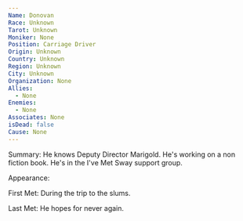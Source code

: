 ```yaml
---
Name: Donovan
Race: Unknown
Tarot: Unknown
Moniker: None
Position: Carriage Driver
Origin: Unknown
Country: Unknown
Region: Unknown
City: Unknown
Organization: None
Allies:
  - None
Enemies:
  - None
Associates: None
isDead: false
Cause: None
---
```

Summary:
He knows Deputy Director Marigold. He's working on a non fiction book. He's in the I've Met Sway support group.

Appearance: 

First Met: 
During the trip to the slums.

Last Met: 
He hopes for never again.

